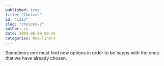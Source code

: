 ```yaml
---
published: true
title: "Choices"
id: "1213"
slug: "choices-2"
author: rv
date: 2009-06-09 00:24
categories: One-liners
---
```

Sometimes one must find new options in order to be happy with the ones that we have already chosen.